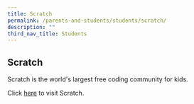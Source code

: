 ```yaml
---
title: Scratch
permalink: /parents-and-students/students/scratch/
description: ""
third_nav_title: Students
---
```

## **Scratch**

Scratch is the world's largest free coding community for kids.  

Click [here](https://scratch.mit.edu/) to visit Scratch.